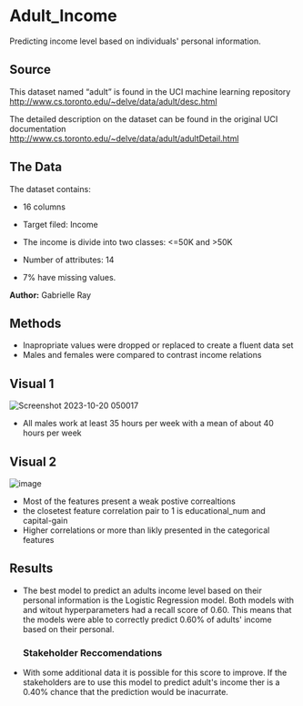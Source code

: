# Adult_Income
Predicting income level based on individuals' personal information.

## **Source**
This dataset named “adult” is found in the UCI machine learning repository
http://www.cs.toronto.edu/~delve/data/adult/desc.html

The detailed description on the dataset can be found in the original UCI documentation
http://www.cs.toronto.edu/~delve/data/adult/adultDetail.html

## **The Data**
The dataset contains:
- 16 columns

- Target filed: Income

- The income is divide into two classes: <=50K and >50K

- Number of attributes: 14

- 7% have missing values.


**Author:** Gabrielle Ray


**Methods**
---
- Inapropriate values were dropped or replaced to create a fluent data set
- Males and females were compared to contrast income relations

## **Visual 1**
![Screenshot 2023-10-20 050017](https://github.com/GabrielleYa/Project_2_Adult_Income/assets/135492530/94bd5ed5-80d2-48fe-a1b7-8b8b464c43dd)

- All males work at least 35 hours per week with a mean of about 40 hours per week
  

## **Visual 2**
![image](https://github.com/GabrielleYa/Project_2_Adult_Income/assets/135492530/b9771fa0-55cc-4654-9c22-0f80fa65f5c6)

- Most of the features present a weak postive correaltions
- the closetest feature correlation pair to 1 is educational_num and capital-gain
- Higher correlations or more than likly presented in the categorical features


## **Results**
- The best model to predict an adults income level based on their personal information is the Logistic Regression model. Both models with and witout hyperparameters had a recall score of 0.60. This means that the models were able to correctly predict 0.60% of adults' income based on their personal.

  ### **Stakeholder Reccomendations**
- With some additional data it is possible for this score to improve. If the stakeholders are to use this model to predict adult's income ther is a 0.40% chance that the prediction would be inacurrate.
